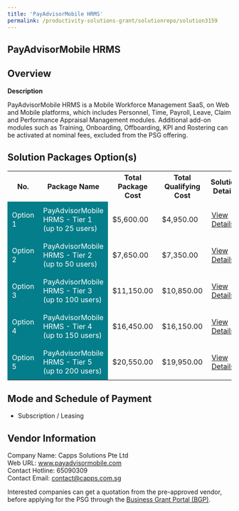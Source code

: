 ```yaml
---
title: 'PayAdvisorMobile HRMS'
permalink: /productivity-solutions-grant/solutionrepo/solution3159
---
```


## PayAdvisorMobile HRMS

## Overview

**Description**

PayAdvisorMobile HRMS is a Mobile Workforce Management SaaS, on Web and Mobile platforms, which includes Personnel, Time, Payroll, Leave, Claim and Performance Appraisal Management modules. Additional add-on modules such as Training, Onboarding, Offboarding, KPI and Rostering can be activated at nominal fees, excluded from the PSG offering.

## Solution Packages Option(s)

<table>
<tr>
<th><b>No.</b></th>
<th><b>Package Name</b></th>
<th><b>Total Package Cost</b></th>
<th><b>Total Qualifying Cost</b></th>
<th><b>Solution Details</b></th>
</tr>
<tr>
<td style='padding: 10px; background-color: #037E8A; color: #FFFFFF;'>Option 1</td>
<td style='padding: 10px; background-color: #037E8A; color: #FFFFFF;'>PayAdvisorMobile HRMS - Tier 1 (up to 25 users)</td>
<td style='padding: 10px;'>$5,600.00</td>
<td style='padding: 10px;'>$4,950.00</td>
<td style='padding: 10px;'><a href='https://www.gobusiness.gov.sg/images/psg/capps_Desensitised_Annex_3_21July2022_Part_1.pdf' target='_blank'>View Details</a></td>
</tr>
<tr>
<td style='padding: 10px; background-color: #037E8A; color: #FFFFFF;'>Option 2</td>
<td style='padding: 10px; background-color: #037E8A; color: #FFFFFF;'>PayAdvisorMobile HRMS - Tier 2 (up to 50 users)</td>
<td style='padding: 10px;'>$7,650.00</td>
<td style='padding: 10px;'>$7,350.00</td>
<td style='padding: 10px;'><a href='https://www.gobusiness.gov.sg/images/psg/capps_Desensitised_Annex_3_21July2022_Part_2.pdf' target='_blank'>View Details</a></td>
</tr>
<tr>
<td style='padding: 10px; background-color: #037E8A; color: #FFFFFF;'>Option 3</td>
<td style='padding: 10px; background-color: #037E8A; color: #FFFFFF;'>PayAdvisorMobile HRMS - Tier 3 (up to 100 users)</td>
<td style='padding: 10px;'>$11,150.00</td>
<td style='padding: 10px;'>$10,850.00</td>
<td style='padding: 10px;'><a href='https://www.gobusiness.gov.sg/images/psg/capps_Desensitised_Annex_3_21July2022_Part_3.pdf' target='_blank'>View Details</a></td>
</tr>
<tr>
<td style='padding: 10px; background-color: #037E8A; color: #FFFFFF;'>Option 4</td>
<td style='padding: 10px; background-color: #037E8A; color: #FFFFFF;'>PayAdvisorMobile HRMS - Tier 4 (up to 150 users)</td>
<td style='padding: 10px;'>$16,450.00</td>
<td style='padding: 10px;'>$16,150.00</td>
<td style='padding: 10px;'><a href='https://www.gobusiness.gov.sg/images/psg/capps_Desensitised_Annex_3_21July2022_Part_4.pdf' target='_blank'>View Details</a></td>
</tr>
<tr>
<td style='padding: 10px; background-color: #037E8A; color: #FFFFFF;'>Option 5</td>
<td style='padding: 10px; background-color: #037E8A; color: #FFFFFF;'>PayAdvisorMobile HRMS - Tier 5 (up to 200 users)</td>
<td style='padding: 10px;'>$20,550.00</td>
<td style='padding: 10px;'>$19,950.00</td>
<td style='padding: 10px;'><a href='https://www.gobusiness.gov.sg/images/psg/capps_Desensitised_Annex_3_21July2022_Part_5.pdf' target='_blank'>View Details</a></td>
</tr>
</table>

## Mode and Schedule of Payment

 - Subscription / Leasing

## Vendor Information

 Company Name: Capps Solutions Pte Ltd <br>Web URL: www.payadvisormobile.com <br>Contact Hotline: 65090309 <br>Contact Email: contact@capps.com.sg 

Interested companies can get a quotation from the pre-approved vendor, before applying for the PSG through the <a href='https://www.businessgrants.gov.sg/' target='_blank' rel='noopener'>Business Grant Portal (BGP)</a>.

<script src="/jquery/resize-tables.js"></script>
